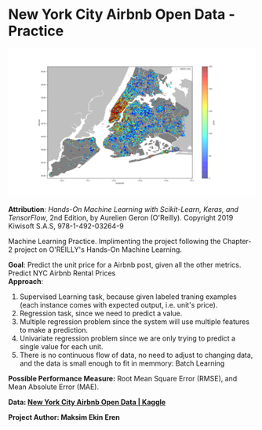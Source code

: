 # New York City Airbnb Open Data - Practice

![](ny_airbnb.png)

**Attribution**: *Hands-On Machine Learning with Scikit-Learn, Keras, and TensorFlow*, 2nd Edition, by Aurelien Geron (O'Reilly). Copyright 2019 Kiwisoft S.A.S, 978-1-492-03264-9<br>

Machine Learning Practice. Implimenting the project following the Chapter-2 project on O'REILLY's Hands-On Machine Learning. <br>

**Goal**: Predict the unit price for a Airbnb post, given all the other metrics. Predict NYC Airbnb Rental Prices<br>
**Approach**:
<ol>
    <li>Supervised Learning task, because given labeled traning examples (each instance comes with expected output, i.e. unit's price).</li>
    <li>Regression task, since we need to predict a value.</li>
    <li>Multiple regression problem since the system will use multiple features to make a prediction.</li>
    <li>Univariate regression problem since we are only trying to predict a single value for each unit.</li>
    <li>There is no continuous flow of data, no need to adjust to changing data, and the data is small enough to fit in memmory: Batch Learning</li>
</ol>

**Possible Performance Measure:** Root Mean Square Error (RMSE), and Mean Absolute Error (MAE).<b>
    
**Data:** [New York City Airbnb Open Data | Kaggle](https://www.kaggle.com/dgomonov/new-york-city-airbnb-open-data)
    
**Project Author:** Maksim Ekin Eren